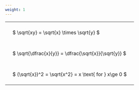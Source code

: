 ```yaml
---
weight: 1
---
```


<style type="text/css">
#T_7f753 th.col_heading {
  text-align: left;
  font-size: 1em;
}
#T_7f753 td {
  text-align: left;
  font-size: 1em;
  padding: 1.5em;
}
</style>
<table id="T_7f753">
  <thead>
  </thead>
  <tbody>
    <tr>
      <td id="T_7f753_row0_col0" class="data row0 col0" >$ \sqrt{xy} = \sqrt{x} \times \sqrt{y} $</td>
    </tr>
    <tr>
      <td id="T_7f753_row1_col0" class="data row1 col0" >$ \sqrt{\dfrac{x}{y}} = \dfrac{\sqrt{x}}{\sqrt{y}} $</td>
    </tr>
    <tr>
      <td id="T_7f753_row2_col0" class="data row2 col0" >$ (\sqrt{x})^2 = \sqrt{x^2} = x \text{ for } x\ge 0 $</td>
    </tr>
  </tbody>
</table>
